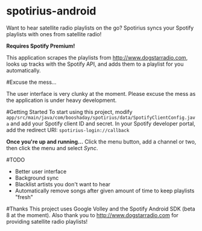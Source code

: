 # spotirius-android
Want to hear satellite radio playlists on the go? Spotirius syncs your Spotify playlists with ones from satellite radio!

**Requires Spotify Premium!**

This application scrapes the playlists from http://www.dogstarradio.com, looks up tracks with the Spotify API, and adds them to a playlist for you automatically.

#Excuse the mess...

The user interface is very clunky at the moment. Please excuse the mess as the application is under heavy development.


#Getting Started
To start using this project, modify <code>app/src/main/java/com/booshaday/spotirius/data/SpotifyClientConfig.java</code> and add your Spotify client ID and secret. In your Spotify developer portal, add the redirect URI: <code>spotirius-login://callback</code>

**Once you're up and running...**
Click the menu button, add a channel or two, then click the menu and select *Sync*.


#TODO
* Better user interface
* Background sync
* Blacklist artists you don't want to hear
* Automatically remove songs after given amount of time to keep playlists "fresh"



#Thanks
This project uses Google Volley and the Spotify Android SDK (beta 8 at the moment). Also thank you to http://www.dogstarradio.com for providing satellite radio playlists!
